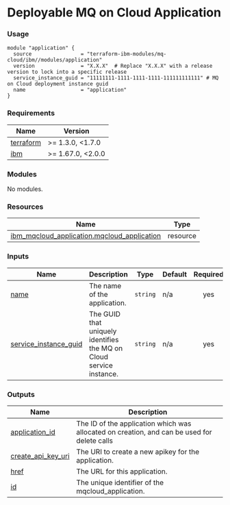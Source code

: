 # Deployable MQ on Cloud Application

### Usage

```hcl
module "application" {
  source                = "terraform-ibm-modules/mq-cloud/ibm//modules/application"
  version               = "X.X.X"  # Replace "X.X.X" with a release version to lock into a specific release
  service_instance_guid = "11111111-1111-1111-1111-111111111111" # MQ on Cloud deployment instance guid
  name                  = "application"
}
```

<!-- The following content is automatically populated by the pre-commit hook -->
<!-- BEGINNING OF PRE-COMMIT-TERRAFORM DOCS HOOK -->
### Requirements

| Name | Version |
|------|---------|
| <a name="requirement_terraform"></a> [terraform](#requirement\_terraform) | >= 1.3.0, <1.7.0 |
| <a name="requirement_ibm"></a> [ibm](#requirement\_ibm) | >= 1.67.0, <2.0.0 |

### Modules

No modules.

### Resources

| Name | Type |
|------|------|
| [ibm_mqcloud_application.mqcloud_application](https://registry.terraform.io/providers/ibm-cloud/ibm/latest/docs/resources/mqcloud_application) | resource |

### Inputs

| Name | Description | Type | Default | Required |
|------|-------------|------|---------|:--------:|
| <a name="input_name"></a> [name](#input\_name) | The name of the application. | `string` | n/a | yes |
| <a name="input_service_instance_guid"></a> [service\_instance\_guid](#input\_service\_instance\_guid) | The GUID that uniquely identifies the MQ on Cloud service instance. | `string` | n/a | yes |

### Outputs

| Name | Description |
|------|-------------|
| <a name="output_application_id"></a> [application\_id](#output\_application\_id) | The ID of the application which was allocated on creation, and can be used for delete calls |
| <a name="output_create_api_key_uri"></a> [create\_api\_key\_uri](#output\_create\_api\_key\_uri) | The URI to create a new apikey for the application. |
| <a name="output_href"></a> [href](#output\_href) | The URL for this application. |
| <a name="output_id"></a> [id](#output\_id) | The unique identifier of the mqcloud\_application. |
<!-- END OF PRE-COMMIT-TERRAFORM DOCS HOOK -->
